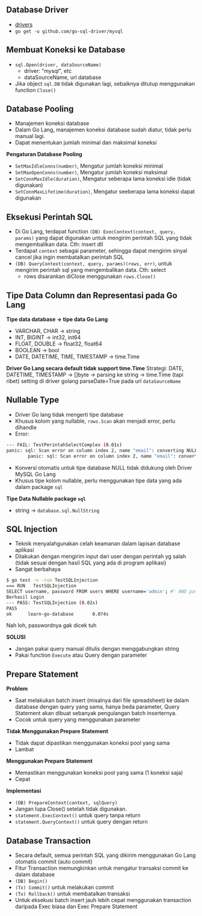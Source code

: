 ## Database Driver
- [drivers](golang.org/s/sqldrivers)
- `go get -u github.com/go-sql-driver/mysql`

## Membuat Koneksi ke Database
- `sql.Open(driver, dataSourceName)`
  - driver: "mysql", etc
  - dataSourceName, url database
- Jika object `sql.DB` tidak digunakan lagi, sebaiknya ditutup menggunakan function `Close()`

## Database Pooling
- Manajemen koneksi database
- Dalam Go Lang, manajemen koneksi database sudah diatur, tidak perlu manual lagi.
- Dapat menentukan jumlah minimal dan maksimal koneksi

**Pengaturan Database Pooling**
- `SetMaxIdleConns(number)`, Mengatur jumlah koneksi minimal
- `SetMaxOpenConns(number)`, Mengatur jumlah koneksi maksimal
- `SetConnMaxIdle(duration)`, Mengatur seberapa lama koneksi idle (tidak digunakan)
- `SetConnMaxLifetime(duration)`, Mengatur seeberapa lama koneksi dapat digunakan

## Eksekusi Perintah SQL
- Di Go Lang, terdapat function `(DB) ExecContext(context, query, params)` yang dapat digunakan untuk mengirim perintah SQL yang tidak mengembalikan data. Cth: insert dll
- Terdapat `context` sebagai parameter, sehingga dapat mengirim sinyal cancel jika ingin membatalkan perintah SQL
- `(DB) QueryContext(context, query, params)(rows, err)`, untuk mengirim perintah sql yang mengembalikan data. Cth: select
  - rows disarankan diClose menggunakan `rows.Close()`

## Tipe Data Column dan Representasi pada Go Lang
**Tipe data database -> tipe data Go Lang**
- VARCHAR, CHAR -> string
- INT, BIGINT -> int32, int64
- FLOAT, DOUBLE -> float32, float64
- BOOLEAN -> bool
- DATE, DATETIME, TIME, TIMESTAMP -> time.Time

**Driver Go Lang secara default tidak support time.Time**
Strategi:
DATE, DATETIME, TIMESTAMP -> []byte -> parsing ke string -> time.Time (tapi ribet)
setting  di driver golang parseDate=True pada url `dataSourceName`


## Nullable Type
- Driver Go lang tidak mengerti tipe database
- Khusus kolom yang nullable, `rows.Scan` akan menjadi error, perlu dihandle
- Error:

```bash
--- FAIL: TestPerintahSelectComplex (0.01s)
panic: sql: Scan error on column index 2, name "email": converting NULL to string is unsupported [recovered]
        panic: sql: Scan error on column index 2, name "email": converting NULL to string is unsupported
```
- Konversi otomatis untuk tipe database NULL tidak didukung oleh Driver MySQL Go Lang
- Khusus tipe kolom nullable, perlu menggunakan tipe data yang ada dalam package `sql`

**Tipe Data Nullable package `sql`**
- string -> `database.sql.NullString`

## SQL Injection
- Teknik menyalahgunakan celah keamanan dalam lapisan database aplikasi
- Dilakukan dengan mengirim input dari user dengan perintah yg salah (tidak sesuai dengan hasil SQL yang ada di program aplikasi)
- Sangat berbahaya

```bash
$ go test -v -run TestSQLInjection
=== RUN   TestSQLInjection
SELECT username, password FROM users WHERE username='admin'; #' AND password='ngawur' LIMIT 1
Berhasil Login
--- PASS: TestSQLInjection (0.02s)
PASS
ok      learn-go-database       0.074s
```
Nah loh, passwordnya gak dicek tuh

**SOLUSI**
- Jangan pakai query manual ditulis dengan menggabungkan string
- Pakai function `Execute` atau Query dengan parameter

## Prepare Statement
**Problem**
- Saat melakukan batch insert (misalnya dari file spreadsheet) ke dalam database dengan query yang sama, hanya beda parameter, Query Statement akan dibuat sebanyak pengulangan batch inserternya.
- Cocok untuk query yang menggunakan parameter

**Tidak Menggunakan Prepare Statement**
- Tidak dapat dipastikan menggunakan koneksi pool yang sama
- Lambat

**Menggunakan Prepare Statement**
- Memastikan menggunakan koneksi pool yang sama (1 koneksi saja)
- Cepat

**Implementasi**
- `(DB) PrepareContext(context, sqlQuery)`
- Jangan lupa Close() setelah tidak digunakan. 
- `statement.ExecContext()` untuk query tanpa return
- `statement.QueryContext()` untuk query dengan return

## Database Transaction
- Secara default, semua perintah SQL yang dikirim menggunakan Go Lang otomatis commit (auto commit)
- Fitur Transaction memungkinkan untuk mengatur transaksi commit ke dalam database
- `(DB) Begin()`
- `(Tx) Commit()` untuk melakukan commit
- `(Tx) Rollback()` untuk membatalkan transaksi
- Untuk eksekusi batch insert jauh lebih cepat menggunakan transaction daripada Exec biasa dan Exec Prepare Statement